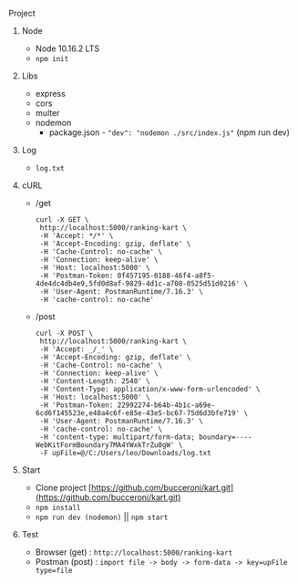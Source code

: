 Project

1.  Node
    - Node 10.16.2 LTS
    - `npm init`

2.  Libs
    - express
    - cors
    - multer
    - nodemon
        - package.json - `"dev": "nodemon ./src/index.js"` (npm run dev)

3.  Log
    - `log.txt`

4.  cURL
    - /get
        ```
        curl -X GET \
         http://localhost:5000/ranking-kart \
         -H 'Accept: */*' \
         -H 'Accept-Encoding: gzip, deflate' \
         -H 'Cache-Control: no-cache' \
         -H 'Connection: keep-alive' \
         -H 'Host: localhost:5000' \
         -H 'Postman-Token: 0f457195-0188-46f4-a8f5-4de4dc4db4e9,5fd0d8af-9829-4d1c-a708-0525d51d0216' \
         -H 'User-Agent: PostmanRuntime/7.16.3' \
         -H 'cache-control: no-cache'
        ```
    -  /post
        ```
        curl -X POST \
         http://localhost:5000/ranking-kart \
         -H 'Accept: _/_' \
         -H 'Accept-Encoding: gzip, deflate' \
         -H 'Cache-Control: no-cache' \
         -H 'Connection: keep-alive' \
         -H 'Content-Length: 2540' \
         -H 'Content-Type: application/x-www-form-urlencoded' \
         -H 'Host: localhost:5000' \
         -H 'Postman-Token: 22992274-b64b-4b1c-a69e-6cd6f145523e,e48a4c6f-e85e-43e5-bc67-75d6d3bfe719' \
         -H 'User-Agent: PostmanRuntime/7.16.3' \
         -H 'cache-control: no-cache' \
         -H 'content-type: multipart/form-data; boundary=----WebKitFormBoundary7MA4YWxkTrZu0gW' \
         -F upFile=@/C:/Users/leo/Downloads/log.txt
        ```

5.  Start
    -  Clone project [https://github.com/bucceroni/kart.git](https://github.com/bucceroni/kart.git)
    -  `npm install`
    -  `npm run dev (nodemon)` || `npm start`

6.  Test
    -  Browser (get)  : `http://localhost:5000/ranking-kart`
    -  Postman (post) : `import file -> body -> form-data -> key=upFile type=file`